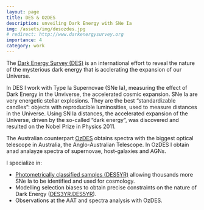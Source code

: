 ```yaml
---
layout: page
title: DES & OzDES
description: unveiling Dark Energy with SNe Ia
img: /assets/img/desozdes.jpg
# redirect: http://www.darkenergysurvey.org
importance: 4
category: work
---
```


The [Dark Energy Survey (DES)](http://www.darkenergysurvey.org) is an international effort to reveal the nature of the mysterious dark energy that is acclerating the expansion of our Universe.

In DES I work with Type Ia Supernovae (SNe Ia), measuring the effect of Dark Energy in the Unviverse, the accelerated cosmic expansion. SNe Ia are very energetic stellar explosions. They are the best “standardizable candles”: objects with reproducible luminosities, used to measure distances in the Universe. Using SN Ia distances, the accelerated expansion of the Universe, driven by the so-called “dark energy”, was discovered and resulted on the Nobel Prize in Physics 2011. 

The Australian counterpart [OzDES](http://www.mso.anu.edu.au/ozdes/index.html) obtains spectra with the biggest optical telescope in Australia, the Anglo-Australian Telescope. In OzDES I obtain anad analayze spectra of supernovae, host-galaxies and AGNs.

I specialize in:
* [Photometrically classified samples (DES5YR)](https://arxiv.org/abs/2201.11142) allowing thousands more SNe Ia to be identified and used for cosmology.
* Modelling selection biases to obtain precise constraints on the nature of Dark Energy ([DES3YR](https://iopscience.iop.org/article/10.3847/1538-3881/abc01b),[DES5YR](https://arxiv.org/abs/2111.10382)).
* Observations at the AAT and spectra analysis with OzDES.